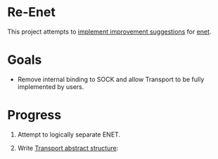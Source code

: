 # Re-Enet
This project attempts to [implement improvement suggestions](https://github.com/zpl-c/enet/issues/69) for [enet](https://github.com/zpl-c/enet).

# Goals
+ Remove internal binding to SOCK and allow Transport to be fully implemented by users.

# Progress
1. Attempt to logically separate ENET.

2. Write [Transport abstract structure](./enet/transport.h):